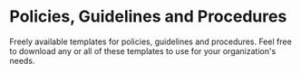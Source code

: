 # Policies, Guidelines and Procedures
Freely available templates for policies, guidelines and procedures.  Feel free to download any or all of these templates to use for your organization's needs.
